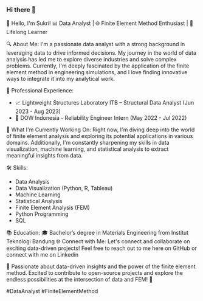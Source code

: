 ### Hi there 👋

👋 Hello, I'm Sukri!
📊 Data Analyst | 🌐 Finite Element Method Enthusiast | 🧠 Lifelong Learner

🔍 About Me:
I'm a passionate data analyst with a strong background in leveraging data to drive informed decisions. My journey in the world of data analysis has led me to explore diverse industries and solve complex problems. Currently, I'm deeply fascinated by the application of the finite element method in engineering simulations, and I love finding innovative ways to integrate it into my analytical work.

💼 Professional Experience:
- 📈 Lightweight Structures Laboratory ITB – Structural Data Analyst (Jun 2023 - Aug 2023)
- 🔬 DOW Indonesia - Reliability Engineer Intern (May 2022 - Jul 2022)

🌱 What I'm Currently Working On:
Right now, I'm diving deep into the world of finite element analysis and exploring its potential applications in various domains. Additionally, I'm constantly sharpening my skills in data visualization, machine learning, and statistical analysis to extract meaningful insights from data.

🛠️ Skills:
- Data Analysis
- Data Visualization (Python, R, Tableau)
- Machine Learning
- Statistical Analysis
- Finite Element Analysis (FEM)
- Python Programming
- SQL

📚 Education:
🎓 Bachelor’s degree in Materials Engineering from Institut Teknologi Bandung
🌐 Connect with Me:
Let's connect and collaborate on exciting data-driven projects! Feel free to reach out to me here on GitHub or connect with me on Linkedin

🚀 Passionate about data-driven insights and the power of the finite element method. Excited to contribute to open-source projects and explore the endless possibilities at the intersection of data and FEM! 🌟

#DataAnalyst #FiniteElementMethod 
